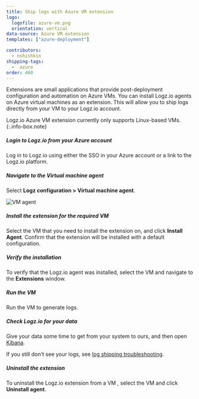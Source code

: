 ```yaml
---
title: Ship logs with Azure VM extension
logo:
  logofile: azure-vm.png
  orientation: vertical
data-source: Azure VM extension
templates: ["azure-deployment"]

contributors:
  - nshishkin
shipping-tags:
  -  azure
order: 460
---
```


Extensions are small applications that provide post-deployment configuration and automation on Azure VMs. You can install Logz.io agents on Azure virtual machines as an extension. This will allow you to ship logs directly from your VM to your Logz.io account.

<!-- info-box-start:info -->
Logz.io Azure VM extension currently only supports Linux-based VMs.
{:.info-box.note}
<!-- info-box-end -->


<div class="tasklist">
  
##### Login to Logz.io from your Azure account
  
Log in to Logz.io using either the SSO in your Azure account or a link to the Logz.io platform.
  

##### Navigate to the Virtual machine agent

Select **Logz configuration > Virtual machine agent**.
  
![VM agent](https://dytvr9ot2sszz.cloudfront.net/logz-docs/azure_extension/vm-agent-extension.png)


##### Install the extension for the required VM
  
Select the VM that you need to install the extension on, and click **Install Agent**. Confirm that the extension will be installed with a default configuration.
  
##### Verify the installation

To verify that the Logz.io agent was installed, select the VM and navigate to the **Extensions** window.
  
##### Run the VM

Run the VM to generate logs.
  
##### Check Logz.io for your data

Give your data some time to get from your system to ours, and then open [Kibana](https://app.logz.io/#/dashboard/kibana).

If you still don't see your logs, see [log shipping troubleshooting]({{site.baseurl}}/user-guide/log-shipping/log-shipping-troubleshooting.html).
  
##### Uninstall the extension

To uninstall the Logz.io extension from a VM , select the VM and click **Uninstall agent**.

</div>



